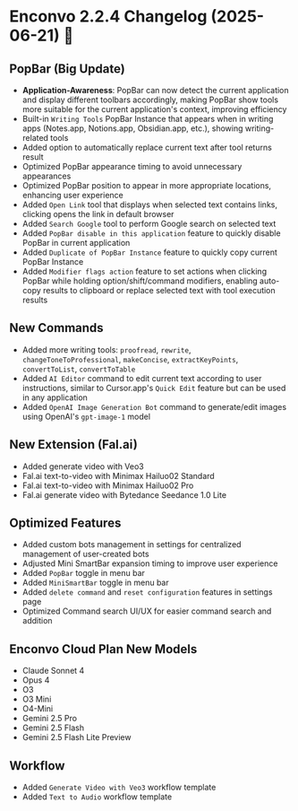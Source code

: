 # Enconvo 2.2.4 Changelog (2025-06-21) 🚀

## PopBar (Big Update)

- **Application-Awareness**: PopBar can now detect the current application and display different toolbars accordingly, making PopBar show tools more suitable for the current application's context, improving efficiency
- Built-in `Writing Tools` PopBar Instance that appears when in writing apps (Notes.app, Notions.app, Obsidian.app, etc.), showing writing-related tools
- Added option to automatically replace current text after tool returns result
- Optimized PopBar appearance timing to avoid unnecessary appearances
- Optimized PopBar position to appear in more appropriate locations, enhancing user experience
- Added `Open Link` tool that displays when selected text contains links, clicking opens the link in default browser
- Added `Search Google` tool to perform Google search on selected text
- Added `PopBar disable in this application` feature to quickly disable PopBar in current application
- Added `Duplicate of PopBar Instance` feature to quickly copy current PopBar Instance
- Added `Modifier flags action` feature to set actions when clicking PopBar while holding option/shift/command modifiers, enabling auto-copy results to clipboard or replace selected text with tool execution results

## New Commands

- Added more writing tools: `proofread`, `rewrite`, `changeToneToProfessional`, `makeConcise`, `extractKeyPoints`, `convertToList`, `convertToTable`
- Added `AI Editor` command to edit current text according to user instructions, similar to Cursor.app's `Quick Edit` feature but can be used in any application
- Added `OpenAI Image Generation Bot` command to generate/edit images using OpenAI's `gpt-image-1` model

## New Extension (Fal.ai)

- Added generate video with Veo3
- Fal.ai text-to-video with Minimax Hailuo02 Standard
- Fal.ai text-to-video with Minimax Hailuo02 Pro
- Fal.ai generate video with Bytedance Seedance 1.0 Lite

## Optimized Features

- Added custom bots management in settings for centralized management of user-created bots
- Adjusted Mini SmartBar expansion timing to improve user experience
- Added `PopBar` toggle in menu bar
- Added `MiniSmartBar` toggle in menu bar
- Added `delete command` and `reset configuration` features in settings page
- Optimized Command search UI/UX for easier command search and addition

## Enconvo Cloud Plan New Models

- Claude Sonnet 4
- Opus 4
- O3
- O3 Mini
- O4-Mini
- Gemini 2.5 Pro
- Gemini 2.5 Flash
- Gemini 2.5 Flash Lite Preview

## Workflow

- Added `Generate Video with Veo3` workflow template
- Added `Text to Audio` workflow template